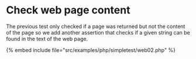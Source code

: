 # Check web page content



The previous test only checked if a page was returned but
not the content of the page so we add another assertion
that checks if a given string can be found in the text of the web page.


{% embed include file="src/examples/php/simpletest/web02.php" %}





